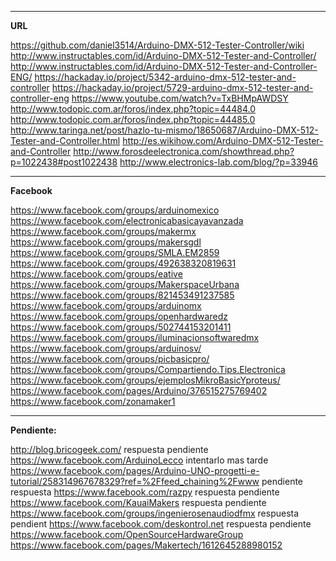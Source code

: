 ***

**URL**

https://github.com/daniel3514/Arduino-DMX-512-Tester-Controller/wiki
http://www.instructables.com/id/Arduino-DMX-512-Tester-and-Controller/
http://www.instructables.com/id/Arduino-DMX-512-Tester-and-Controller-ENG/
https://hackaday.io/project/5342-arduino-dmx-512-tester-and-controller
https://hackaday.io/project/5729-arduino-dmx-512-tester-and-controller-eng
https://www.youtube.com/watch?v=TxBHMpAWDSY
http://www.todopic.com.ar/foros/index.php?topic=44484.0
http://www.todopic.com.ar/foros/index.php?topic=44485.0
http://www.taringa.net/post/hazlo-tu-mismo/18650687/Arduino-DMX-512-Tester-and-Controller.html
http://es.wikihow.com/Arduino-DMX-512-Tester-and-Controller
http://www.forosdeelectronica.com/showthread.php?p=1022438#post1022438
http://www.electronics-lab.com/blog/?p=33946

***

**Facebook**

https://www.facebook.com/groups/arduinomexico
https://www.facebook.com/electronicabasicayavanzada
https://www.facebook.com/groups/makermx
https://www.facebook.com/groups/makersgdl
https://www.facebook.com/groups/SMLA.EM2859
https://www.facebook.com/groups/492638320819631
https://www.facebook.com/groups/eative
https://www.facebook.com/groups/MakerspaceUrbana
https://www.facebook.com/groups/821453491237585
https://www.facebook.com/groups/arduinomx
https://www.facebook.com/groups/openhardwaredz
https://www.facebook.com/groups/502744153201411
https://www.facebook.com/groups/iluminacionsoftwaredmx
https://www.facebook.com/groups/arduinosv/
https://www.facebook.com/groups/picbasicpro/
https://www.facebook.com/groups/Compartiendo.Tips.Electronica
https://www.facebook.com/groups/ejemplosMikroBasicYproteus/
https://www.facebook.com/pages/Arduino/376515275769402
https://www.facebook.com/zonamaker1

***

**Pendiente:**

http://blog.bricogeek.com/	respuesta pendiente
https://www.facebook.com/ArduinoLecco	intentarlo mas tarde
https://www.facebook.com/pages/Arduino-UNO-progetti-e-tutorial/258314967678329?ref=%2Ffeed_chaining%2Fwww	pendiente respuesta
https://www.facebook.com/razpy		respuesta pendiente
https://www.facebook.com/KauaiMakers	respuesta pendiente
https://www.facebook.com/groups/ingenierosenaudiodfmx	respuesta pendient
https://www.facebook.com/deskontrol.net		respuesta pendiente
https://www.facebook.com/OpenSourceHardwareGroup
https://www.facebook.com/pages/Makertech/1612645288980152
